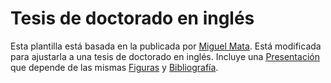 # Tesis de doctorado en inglés

Esta plantilla está basada en la publicada por [Miguel Mata](http://logistica.fime.uanl.mx/miguel/recursos.html). Está modificada para ajustarla a una tesis de doctorado en inglés. Incluye una [Presentación](/doc_thesis_eng/Presentation) que depende de las mismas [Figuras](doc_thesis_eng/Figuras) y [Bibliografía](doc_thesis_eng/MiBiblio.bib).